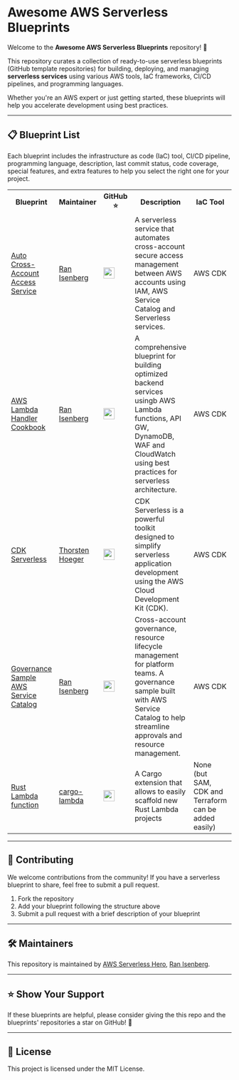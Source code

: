 # Awesome AWS Serverless Blueprints

Welcome to the **Awesome AWS Serverless Blueprints** repository! 🚀

This repository curates a collection of ready-to-use serverless blueprints (GitHub template repositories) for building, deploying, and managing **serverless services** using various AWS tools, IaC frameworks, CI/CD pipelines, and programming languages.

Whether you're an AWS expert or just getting started, these blueprints will help you accelerate development using best practices.

---

## 📋 **Blueprint List**

Each blueprint includes the infrastructure as code (IaC) tool, CI/CD pipeline, programming language, description, last commit status, code coverage, special features, and extra features to help you select the right one for your project.

<table>
  <tr>
    <th style="width:15%">Blueprint</th>
    <th style="width:15%">Maintainer</th>
    <th style="width:10%">GitHub ⭐</th>
    <th style="width:20%">Description</th>
    <th style="width:10%">IaC Tool</th>
    <th style="width:10%">CI/CD Tool</th>
    <th style="width:10%">Programming Language</th>
  </tr>
  <tr>
    <td><a href="https://github.com/ran-isenberg/auto-cross-account-access-service">Auto Cross-Account Access Service</a></td>
    <td><a href="https://ranthebuilder.com/">Ran Isenberg</a></td>
    <td><img src="https://img.shields.io/github/stars/ran-isenberg/auto-cross-account-access-service?style=social" height="25"/></td>
    <td>A serverless service that automates cross-account secure access management between AWS accounts using IAM, AWS Service Catalog and Serverless services.</td>
    <td>AWS CDK</td>
    <td>GitHub Actions</td>
    <td>Python</td>
  </tr>
  <tr>
    <td><a href="https://github.com/ran-isenberg/aws-lambda-handler-cookbook">AWS Lambda Handler Cookbook</a></td>
    <td><a href="https://ranthebuilder.com/">Ran Isenberg</a></td>
    <td><img src="https://img.shields.io/github/stars/ran-isenberg/aws-lambda-handler-cookbook?style=social" height="25"/></td>
    <td>A comprehensive blueprint for building optimized backend services usingb AWS Lambda functions, API GW, DynamoDB, WAF and CloudWatch using best practices for serverless architecture.</td>
    <td>AWS CDK</td>
    <td>GitHub Actions</td>
    <td>Python</td>
  </tr>
  <tr>
    <td><a href="https://github.com/open-constructs/cdk-serverless">CDK Serverless</a></td>
    <td><a href="https://github.com/hoegertn/">Thorsten Hoeger</a></td>
    <td><img src="https://img.shields.io/github/stars/open-constructs/cdk-serverless?style=social" height="25"/></td>
    <td>CDK Serverless is a powerful toolkit designed to simplify serverless application development using the AWS Cloud Development Kit (CDK).</td>
    <td>AWS CDK</td>
    <td>Up to the user. Recommend projen-pipelines</td>
    <td>TypeScript</td>
  </tr>
   <tr>
    <td><a href="https://github.com/ran-isenberg/governance-sample-aws-service-catalog">Governance Sample AWS Service Catalog</a></td>
    <td><a href="https://ranthebuilder.com/">Ran Isenberg</a></td>
    <td><img src="https://img.shields.io/github/stars/ran-isenberg/governance-sample-aws-service-catalog?style=social" height="25"/></td>
    <td>Cross-account governance, resource lifecycle management for platform teams. A governance sample built with AWS Service Catalog to help streamline approvals and resource management.</td>
    <td>AWS CDK</td>
    <td>GitHub Actions</td>
    <td>Python</td>
  </tr>
  <tr>
    <td><a href="https://github.com/cargo-lambda/cargo-lambda">Rust Lambda function</a></td>
    <td><a href="https://www.cargo-lambda.info/">cargo-lambda</a></td>
    <td><img src="https://img.shields.io/github/stars/cargo-lambda/cargo-lambda?style=social" height="25"/></td>
    <td>A Cargo extension that allows to easily scaffold new Rust Lambda projects</td>
    <td>None (but SAM, CDK and Terraform can be added easily)</td>
    <td>None, but the repo has examples with GitHub Actions</td>
    <td>Rust</td>
  </tr>
</table>

---

## 🤝 **Contributing**

We welcome contributions from the community! If you have a serverless blueprint to share, feel free to submit a pull request.

1. Fork the repository
2. Add your blueprint following the structure above
3. Submit a pull request with a brief description of your blueprint

---

## 🛠️ **Maintainers**

This repository is maintained by [AWS Serverless Hero](https://aws.amazon.com/developer/community/heroes/ran-isenberg/), [Ran Isenberg](mailto:ran.isenberg@ranthebuilder.cloud).

---

## ⭐ **Show Your Support**

If these blueprints are helpful, please consider giving the this repo and the blueprints' repositories a star on GitHub! 🌟

---

## 📜 **License**

This project is licensed under the MIT License.
